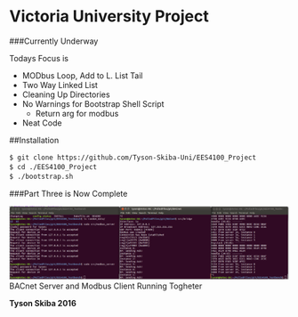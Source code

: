 Victoria University Project
===========================

###Currently Underway 

Todays Focus is
* MODbus Loop, Add to L. List Tail
* Two Way Linked List
* Cleaning Up Directories
* No Warnings for Bootstrap Shell Script 
	* Return arg for modbus
* Neat Code

##Installation

```sh
$ git clone https://github.com/Tyson-Skiba-Uni/EES4100_Project   
$ cd ./EES4100_Project 
$ ./bootstrap.sh	
```

###Part Three is Now Complete

![alt tag](https://raw.githubusercontent.com/Tyson-Skiba-Uni/EES4100_Project/master/Images/partThree.png)
BACnet Server and Modbus Client Running Togheter

**Tyson Skiba 2016**
